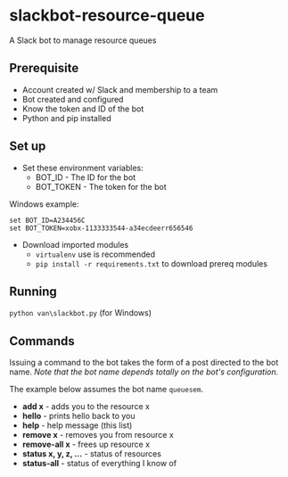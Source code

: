 # slackbot-resource-queue
A Slack bot to manage resource queues

## Prerequisite
* Account created w/ Slack and membership to a team
* Bot created and configured
* Know the token and ID of the bot
* Python and pip installed

## Set up
* Set these environment variables:
  * BOT_ID - The ID for the bot 
  * BOT_TOKEN - The token for the bot
  
Windows example:
```
set BOT_ID=A234456C
set BOT_TOKEN=xobx-1133333544-a34ecdeerr656546
```
* Download imported modules 
  * `virtualenv` use is recommended
  * `pip install -r requirements.txt` to download prereq modules
  
## Running
`python van\slackbot.py` (for Windows)

## Commands
Issuing a command to the bot takes the form of a post directed to the bot name. *Note that the bot name depends totally on the bot's configuration.*

The example below assumes the bot name `queuesem`. 

* **add x** - adds you to the resource x
* **hello** - prints hello back to you
* **help** - help message (this list)
* **remove x** - removes you from resource x
* **remove-all x** - frees up resource x
* **status x, y, z, ...** - status of resources
* **status-all** - status of everything I know of


